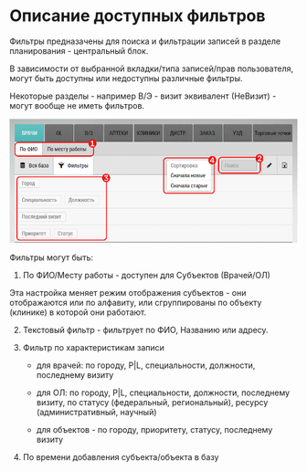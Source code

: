 # Описание доступных фильтров

Фильтры предназачены для поиска и фильтрации записей в разделе планирования - центральный блок.

В зависимости от выбранной вкладки/типа записей/прав пользователя, могут быть доступны или недоступны различные фильтры.

Некоторые разделы - например В/Э - визит эквивалент (НеВизит) - могут вообще не иметь фильтров.

![](../images/rep-planning-central-block-filters.png)

Фильтры могут быть:
  1. По ФИО/Месту работы - доступен для Субъектов (Врачей/ОЛ)
  
  Эта настройка меняет режим отображения субъектов - они отображаются или по алфавиту, или сгруппированы по объекту (клинике) в которой они работают.

  2. Текстовый фильтр - фильтрует по ФИО, Названию или адресу.

  3. Фильтр по характеристикам записи 
     - для врачей:  по городу, P|L, специальности, должности, последнему визиту

     - для ОЛ:  по городу, P|L, специальности, должности, последнему визиту, по статусу (федеральный, региональный), ресурсу (административный, научный)

     - для объектов - по городу, приоритету, статусу, последнему визиту
 4. По времени добавления субъекта/объекта в базу
